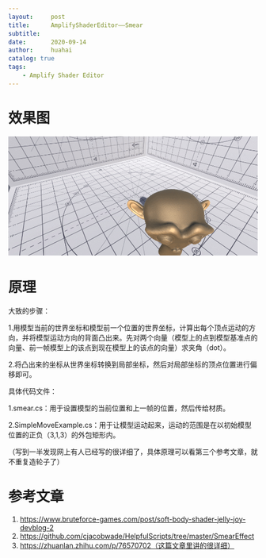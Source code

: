 ```yaml
---
layout:     post
title:      AmplifyShaderEditor——Smear
subtitle:   
date:       2020-09-14
author:     huahai
catalog: true
tags:
    - Amplify Shader Editor
---
```




# 效果图

![](/images/posts/ASE/Smear1.gif)

# 原理

大致的步骤：

1.用模型当前的世界坐标和模型前一个位置的世界坐标，计算出每个顶点运动的方向，并将模型运动方向的背面凸出来。先对两个向量（模型上的点到模型基准点的向量、前一帧模型上的该点到现在模型上的该点的向量）求夹角（dot）。

2.将凸出来的坐标从世界坐标转换到局部坐标，然后对局部坐标的顶点位置进行偏移即可。



具体代码文件：

1.smear.cs：用于设置模型的当前位置和上一帧的位置，然后传给材质。

2.SimpleMoveExample.cs：用于让模型运动起来，运动的范围是在以初始模型位置的正负（3,1,3）的外包矩形内。

（写到一半发现网上有人已经写的很详细了，具体原理可以看第三个参考文章，就不重复造轮子了）



# 参考文章

1. https://www.bruteforce-games.com/post/soft-body-shader-jelly-joy-devblog-2
2. https://github.com/cjacobwade/HelpfulScripts/tree/master/SmearEffect
3. https://zhuanlan.zhihu.com/p/76570702（这篇文章里讲的很详细）